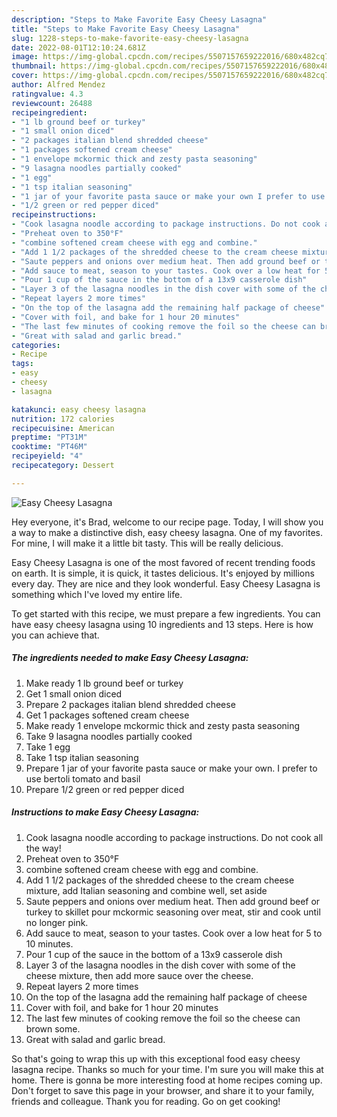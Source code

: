 ```yaml
---
description: "Steps to Make Favorite Easy Cheesy Lasagna"
title: "Steps to Make Favorite Easy Cheesy Lasagna"
slug: 1228-steps-to-make-favorite-easy-cheesy-lasagna
date: 2022-08-01T12:10:24.681Z
image: https://img-global.cpcdn.com/recipes/5507157659222016/680x482cq70/easy-cheesy-lasagna-recipe-main-photo.jpg
thumbnail: https://img-global.cpcdn.com/recipes/5507157659222016/680x482cq70/easy-cheesy-lasagna-recipe-main-photo.jpg
cover: https://img-global.cpcdn.com/recipes/5507157659222016/680x482cq70/easy-cheesy-lasagna-recipe-main-photo.jpg
author: Alfred Mendez
ratingvalue: 4.3
reviewcount: 26488
recipeingredient:
- "1 lb ground beef or turkey"
- "1 small onion diced"
- "2 packages italian blend shredded cheese"
- "1 packages softened cream cheese"
- "1 envelope mckormic thick and zesty pasta seasoning"
- "9 lasagna noodles partially cooked"
- "1 egg"
- "1 tsp italian seasoning"
- "1 jar of your favorite pasta sauce or make your own I prefer to use bertoli tomato and basil"
- "1/2 green or red pepper diced"
recipeinstructions:
- "Cook lasagna noodle according to package instructions. Do not cook all the way!"
- "Preheat oven to 350°F"
- "combine softened cream cheese with egg and combine."
- "Add 1 1/2 packages of the shredded cheese to the cream cheese mixture, add Italian seasoning and combine well, set aside"
- "Saute peppers and onions over medium heat. Then add ground beef or turkey to skillet pour mckormic seasoning over meat, stir and cook until no longer pink."
- "Add sauce to meat, season to your tastes. Cook over a low heat for 5 to 10 minutes."
- "Pour 1 cup of the sauce in the bottom of a 13x9 casserole dish"
- "Layer 3 of the lasagna noodles in the dish cover with some of the cheese mixture, then add more sauce over the cheese."
- "Repeat layers 2 more times"
- "On the top of the lasagna add the remaining half package of cheese"
- "Cover with foil, and bake for 1 hour 20 minutes"
- "The last few minutes of cooking remove the foil so the cheese can brown some."
- "Great with salad and garlic bread."
categories:
- Recipe
tags:
- easy
- cheesy
- lasagna

katakunci: easy cheesy lasagna 
nutrition: 172 calories
recipecuisine: American
preptime: "PT31M"
cooktime: "PT46M"
recipeyield: "4"
recipecategory: Dessert

---
```



![Easy Cheesy Lasagna](https://img-global.cpcdn.com/recipes/5507157659222016/680x482cq70/easy-cheesy-lasagna-recipe-main-photo.jpg)

Hey everyone, it's Brad, welcome to our recipe page. Today, I will show you a way to make a distinctive dish, easy cheesy lasagna. One of my favorites. For mine, I will make it a little bit tasty. This will be really delicious.

Easy Cheesy Lasagna is one of the most favored of recent trending foods on earth. It is simple, it is quick, it tastes delicious. It's enjoyed by millions every day. They are nice and they look wonderful. Easy Cheesy Lasagna is something which I've loved my entire life.




To get started with this recipe, we must prepare a few ingredients. You can have easy cheesy lasagna using 10 ingredients and 13 steps. Here is how you can achieve that.

<!--inarticleads1-->

##### The ingredients needed to make Easy Cheesy Lasagna:

1. Make ready 1 lb ground beef or turkey
1. Get 1 small onion diced
1. Prepare 2 packages italian blend shredded cheese
1. Get 1 packages softened cream cheese
1. Make ready 1 envelope mckormic thick and zesty pasta seasoning
1. Take 9 lasagna noodles partially cooked
1. Take 1 egg
1. Take 1 tsp italian seasoning
1. Prepare 1 jar of your favorite pasta sauce or make your own. I prefer to use bertoli tomato and basil
1. Prepare 1/2 green or red pepper diced




<!--inarticleads2-->

##### Instructions to make Easy Cheesy Lasagna:

1. Cook lasagna noodle according to package instructions. Do not cook all the way!
1. Preheat oven to 350°F
1. combine softened cream cheese with egg and combine.
1. Add 1 1/2 packages of the shredded cheese to the cream cheese mixture, add Italian seasoning and combine well, set aside
1. Saute peppers and onions over medium heat. Then add ground beef or turkey to skillet pour mckormic seasoning over meat, stir and cook until no longer pink.
1. Add sauce to meat, season to your tastes. Cook over a low heat for 5 to 10 minutes.
1. Pour 1 cup of the sauce in the bottom of a 13x9 casserole dish
1. Layer 3 of the lasagna noodles in the dish cover with some of the cheese mixture, then add more sauce over the cheese.
1. Repeat layers 2 more times
1. On the top of the lasagna add the remaining half package of cheese
1. Cover with foil, and bake for 1 hour 20 minutes
1. The last few minutes of cooking remove the foil so the cheese can brown some.
1. Great with salad and garlic bread.




So that's going to wrap this up with this exceptional food easy cheesy lasagna recipe. Thanks so much for your time. I'm sure you will make this at home. There is gonna be more interesting food at home recipes coming up. Don't forget to save this page in your browser, and share it to your family, friends and colleague. Thank you for reading. Go on get cooking!
